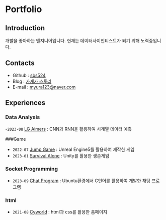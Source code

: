 # Portfolio

## Introduction
개발을 좋아하는 엔지니어입니다. 현재는 데이터사이언티스트가 되기 위해 노력중입니다.

## Contacts
- Github : [sbs524](https://github.com/sbs524)
- Blog : [가게가 스토리](https://gagega.tistory.com)
- E-mail : myura123@naver.com

## Experiences
### Data Analysis
-`2023-08` [LG Aimers](https://github.com/sbs524/LGAimers) : CNN과 RNN을 활용하여 시계열 데이터 예측

###Game
- `2022-07` [Jump Game](https://www.youtube.com/watch?v=A3T1QaHFnVU) : Unreal Engine5를 활용하여 제작한 게임
- `2023-01` [Survival Alone](https://github.com/sbs524/Alone-Unity-) : Unity를 활용한 생존게임

### Socket Programming
- `2023-09` [Chat Program](https://github.com/sbs524/Socket_Programming_with_Ubuntu) : Ubuntu환경에서 C언어를 활용하여 개발한 채팅 프로그램



### html
- `2021-08` [Cyworld](https://github.com/sbs524/mini-homepage) : html과 css를 활용한 홈페이지
  
